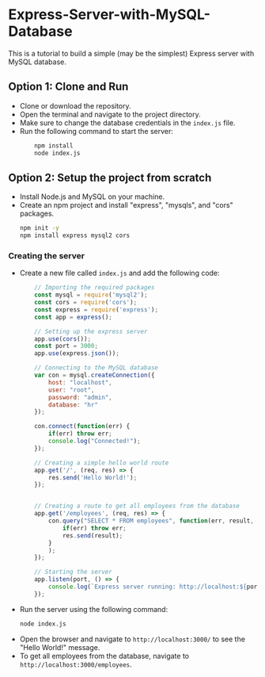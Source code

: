 # Express-Server-with-MySQL-Database

This is a tutorial to build a simple (may be the simplest) Express server with MySQL database. 

## Option 1: Clone and Run
- Clone or download the repository.
- Open the terminal and navigate to the project directory.
- Make sure to change the database credentials in the `index.js` file.
- Run the following command to start the server:
    ```bash
        npm install
        node index.js
    ```

## Option 2: Setup the project from scratch
- Install Node.js and MySQL on your machine.
- Create an npm project and install "express", "mysqls", and "cors" packages.
    ```bash
    npm init -y
    npm install express mysql2 cors
    ```

### Creating the server
- Create a new file called `index.js` and add the following code:
    ```javascript
        // Importing the required packages
        const mysql = require('mysql2');
        const cors = require('cors');
        const express = require('express');
        const app = express();

        // Setting up the express server
        app.use(cors());
        const port = 3000;
        app.use(express.json());

        // Connecting to the MySQL database
        var con = mysql.createConnection({
            host: "localhost",
            user: "root",
            password: "admin",
            database: "hr"
        });

        con.connect(function(err) {
            if(err) throw err;
            console.log("Connected!"); 
        });

        // Creating a simple hello world route
        app.get('/', (req, res) => {
            res.send('Hello World!');
        });


        // Creating a route to get all employees from the database
        app.get('/employees', (req, res) => {
            con.query("SELECT * FROM employees", function(err, result, fields) {
                if(err) throw err;
                res.send(result);
            }
            );
        });

        // Starting the server
        app.listen(port, () => {
            console.log(`Express server running: http://localhost:${port}`);
        });

    ```
- Run the server using the following command:
    ```bash
    node index.js
    ```
- Open the browser and navigate to `http://localhost:3000/` to see the "Hello World!" message.
- To get all employees from the database, navigate to `http://localhost:3000/employees`.
